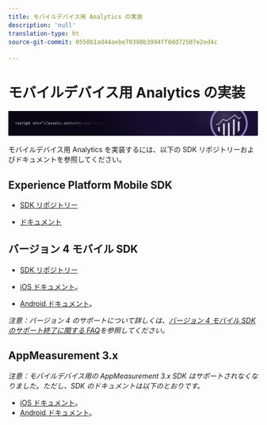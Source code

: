 ```yaml
---
title: モバイルデバイス用 Analytics の実装
description: 'null'
translation-type: ht
source-git-commit: 0550b1ad44aebe70398b3994ff0dd72507e2ed4c

---
```



# モバイルデバイス用 Analytics の実装

![バナー](../../assets/doc_banner_implement.png)

モバイルデバイス用 Analytics を実装するには、以下の SDK リポジトリーおよびドキュメントを参照してください。

## Experience Platform Mobile SDK

* [SDK リポジトリー](https://github.com/Adobe-Marketing-Cloud/aep-sdks-documentation/blob/master/resources/frequently-asked-questions/current-sdk-versions.md)

* [ドキュメント](https://aep-sdks.gitbook.io/docs/)

## バージョン 4 モバイル SDK

* [SDK リポジトリー](https://github.com/Adobe-Marketing-Cloud/mobile-services/tree/master/sdks)

* [iOS ドキュメント](https://docs.adobe.com/content/help/ja-JP/mobile-services/ios/overview.html)。
* [Android ドキュメント](https://docs.adobe.com/content/help/ja-JP/mobile-services/android/overview.html)。

*注意：バージョン 4 のサポートについて詳しくは、[バージョン 4 モバイル SDK のサポート終了に関する FAQ](https://aep-sdks.gitbook.io/docs/version-4-sdk-end-of-support-faq)を参照してください。*

## AppMeasurement 3.x

*注意：モバイルデバイス用の AppMeasurement 3.x SDK はサポートされなくなりました。ただし、SDK のドキュメントは以下のとおりです。*

* [iOS ドキュメント](../../assets/adobe_mobile_ios_3x.pdf)。
* [Android ドキュメント](../../assets/android_3x.pdf)。
